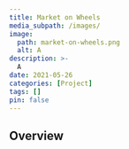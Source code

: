 ```yaml
---
title: Market on Wheels
media_subpath: /images/
image:
  path: market-on-wheels.png
  alt: A
description: >-
  A
date: 2021-05-26
categories: [Project]
tags: []
pin: false
---
```


## Overview

